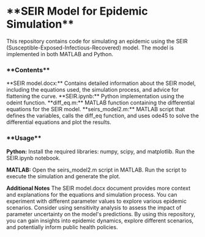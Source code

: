<h1>**SEIR Model for Epidemic Simulation**</h1>

This repository contains code for simulating an epidemic using the SEIR (Susceptible-Exposed-Infectious-Recovered) model.
The model is implemented in both MATLAB and Python.

<h3>**Contents**</h3>
**SEIR model.docx:** Contains detailed information about the SEIR model, including the equations used, the simulation process, and advice for flattening the curve.
**SEIR.ipynb:** Python implementation using the odeint function.
**diff_eq.m:** MATLAB function containing the differential equations for the SEIR model.
**seirs_model2.m:** MATLAB script that defines the variables, calls the diff_eq function, and uses ode45 to solve the differential equations and plot the results.

<h3>**Usage**</h3>

**Python:**
Install the required libraries: numpy, scipy, and matplotlib.
Run the SEIR.ipynb notebook.

**MATLAB:**
Open the seirs_model2.m script in MATLAB.
Run the script to execute the simulation and generate the plot.

**Additional Notes**
The SEIR model.docx document provides more context and explanations for the equations and simulation process.
You can experiment with different parameter values to explore various epidemic scenarios.
Consider using sensitivity analysis to assess the impact of parameter uncertainty on the model's predictions.
By using this repository, you can gain insights into epidemic dynamics, explore different scenarios, and potentially inform public health policies.
